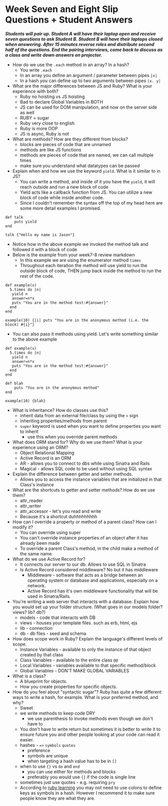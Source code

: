 # Week Seven and Eight Slip Questions + Student Answers

***Students will pair up. Student A will have their laptop open and receive seven questions to ask Student B. Student B will have their laptops closed when answering. After 15 minutes reverse roles and distribute second half of the questions. End the pairing interviews, come back to discuss as a class and write down answers on projector.***

* How do we use the `.each` method in an array? In a hash?
	* You write `.each`
	* In an array you define an argument / parameter between pipes `|x|`
	* In a hash you can define up to two arguments between pipes `|x. y|`
* What are the major differences between JS and Ruby? What is your experience with both?
	* Ruby no hoisting vs JS hoisting
	* Bad to declare Global Variables in BOTH
	* JS can be used for DOM manipulation, and now on the server side as well
	* RUBY = sugar 
	* Ruby very close to english
	* Ruby is more OOP 
	* JS is async, Ruby is not
* What are methods? How are they different from blocks?
	* blocks are pieces of code that are unnamed 
	* methods are like JS functions
	* methods are pieces of code that are named, we can call multiple times
	* make sure you understand what datatypes can be passed
* Explain when and how we use the keyword `yield`. What is it similar to in JS?
	* You can write a method, and inside of it you have the `yield`, it will reach outside and run a new block of code
	* Yield acts like a callback function from JS. You can utilize a new block of code while inside another code.
	* Since I couldn't remember the syntax off the top of my head here are some more detail examples I promised. 

```
def talk
	puts yield
end

talk {"Hello my name is Jason"}
``` 
* Notice how in the above example we invoked the method talk and followed it with a block of code
* Below is the example from your week7-8 review markdown
	* In this example we are using the enumerator method `times` 
	* Throughout each iteration the method will use yield to run the outside block of code, THEN jump back inside the method to run the rest of the code. 

```
def example(x)
  5.times do |n|
   yield n
   answer=n*x
   puts "You are in the method test:#{answer}"
  end
end

example(10) {|i| puts "You are in the anonymous method (i.e. the block) #{i}"}
```
* You can also pass it methods using yield. Let's write something similar to the above example

```
def example(x)
  5.times do |n|
   yield n
   answer=n*x
   puts "You are in the method test:#{answer}"
  end
end

def blah
	puts "You are in the anonymous method"
end

example(10) {blah}
```

* What is inheritance? How do classes use this?
	* inherit data from an external file/class by using the `<` sign
	* inheriting properties/methods from parent
	* `super` keyword is used when you want to define properties you want to inherit 
		* use this when you override parent methods
* What does ORM stand for? Why do we use them? What is your experience using an ORM?
	* Object Relational Mapping
	* Active Record is an ORM
	* AR - allows you to connect to dbs while using Sinatra and Rails
	* Magical - allows SQL code to be used without using SQL syntax
* Explain the difference between getter and setter methods.
	* Allows you to access the instance variables that are initialized in that Class's instance
* What are the shortcuts to getter and setter methods? How do we use them?
	* attr_reader 
	* attr_writer
	* attr_accessor - let's you read and write
	* Because it's a shortcut duhhhhhhhhh
* How can I override a property or method of a parent class? How can I modify it?
	* You can override using super
	* You can't override instance properties of an object after it has already been made
	* To override a parent Class's method, in the child make a method of the same name
* What do we use Active Record for?
	* It connects our server to our db. Allows to use SQL in Sinatra
	* Is Active Record considered middleware? No but it has middleware
		* Middleware - software that acts as a bridge between an operating system or database and applications, especially on a network.
		* Active Record has it's own middleware functionality that will be used in Sinatra/Rails. 
* You're writing a web server that interacts with a database. Explain how you would set up your folder structure. (What goes in our models folder? views? lib? db?)
	* models - code that interacts with DB
	* views - houses your template files. such as erb, html, ejs
	* lib - connection
	* db - db files - seed and schema
* How does scope work in Ruby? Explain the language's different levels of scope.
	* Instance Variables - available to only the instance of that object created by that class
	* Class Variables - available to the entire class `@@`
	* Local Variables - variables available to that specific method/block 
	* Global Variables - DON'T MAKE GLOBAL VARIABLES
* What is a class?
	* A blueprint for objects. 
	* How you create properties for specific objects. 
* How do you feel about "syntactic sugar"?  Ruby has quite a few different ways to write a hash, for example. What is your preferred method, and why?
	* Sweet
	* we write methods to keep code DRY
		* we use parenthesis to invoke methods even though we don't have to
	* You don't have to write return but sometimes it is better to write it to ensure future you and other people looking at your code can read it easier.
	* hashes - `=>` `symbols` `quotes`
		* preference
		* symbols are unique
		* when targeting a hash value has to be in `[]`
	* when to use `{}` vs `do` and `end`
		* you can use either for methods and blocks
		* preferably you would use `{}` if the code is single line
	* sometimes just use quotes - e.g. requiring `pry` 
	* According to [ruby learning](http://rubylearning.com/satishtalim/ruby_hashes.html) you may not need to use colons to define keys as symbols in a hash. However I recommend it to make sure people know they are what they are.

